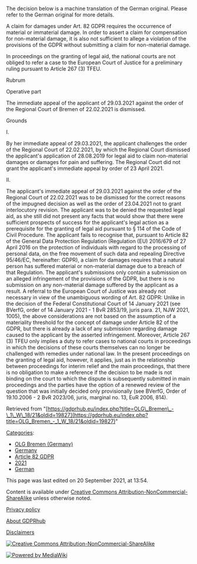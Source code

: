 The decision below is a machine translation of the German original. Please refer to the German original for more details.

A claim for damages under Art. 82 GDPR requires the occurrence of material or immaterial damage. In order to assert a claim for compensation for non-material damage, it is also not sufficient to allege a violation of the provisions of the GDPR without submitting a claim for non-material damage.

In proceedings on the granting of legal aid, the national courts are not obliged to refer a case to the European Court of Justice for a preliminary ruling pursuant to Article 267 (3) TFEU.

Rubrum

Operative part

The immediate appeal of the applicant of 29.03.2021 against the order of the Regional Court of Bremen of 22.02.2021 is dismissed.

Grounds

I.

By her immediate appeal of 29.03.2021, the applicant challenges the order of the Regional Court of 22.02.2021, by which the Regional Court dismissed the applicant's application of 28.08.2019 for legal aid to claim non-material damages or damages for pain and suffering. The Regional Court did not grant the applicant's immediate appeal by order of 23 April 2021.

II.

The applicant's immediate appeal of 29.03.2021 against the order of the Regional Court of 22.02.2021 was to be dismissed for the correct reasons of the impugned decision as well as the order of 23.04.2021 not to grant interlocutory revision. The applicant was to be denied the requested legal aid, as she still did not present any facts that would show that there were sufficient prospects of success for the applicant's legal action as a prerequisite for the granting of legal aid pursuant to § 114 of the Code of Civil Procedure. The applicant fails to recognise that, pursuant to Article 82 of the General Data Protection Regulation (Regulation (EU) 2016/679 of 27 April 2016 on the protection of individuals with regard to the processing of personal data, on the free movement of such data and repealing Directive 95/46/EC, hereinafter: GDPR), a claim for damages requires that a natural person has suffered material or non-material damage due to a breach of that Regulation. The applicant's submissions only contain a submission on an alleged infringement of the provisions of the GDPR, but there is no submission on any non-material damage suffered by the applicant as a result. A referral to the European Court of Justice was already not necessary in view of the unambiguous wording of Art. 82 GDPR: Unlike in the decision of the Federal Constitutional Court of 14 January 2021 (see BVerfG, order of 14 January 2021 - 1 BvR 2853/19, juris para. 21, NJW 2021, 1005), the above considerations are not based on the assumption of a materiality threshold for the concept of damage under Article 82 of the GDPR, but there is already a lack of any submission regarding damage caused to the applicant by the asserted infringement. Moreover, Article 267 (3) TFEU only implies a duty to refer cases to national courts in proceedings in which the decisions of these courts themselves can no longer be challenged with remedies under national law. In the present proceedings on the granting of legal aid, however, it applies, just as in the relationship between proceedings for interim relief and the main proceedings, that there is no obligation to make a reference if the decision to be made is not binding on the court to which the dispute is subsequently submitted in main proceedings and the parties have the option of a renewed review of the question that was initially decided only provisionally (see BVerfG, Order of 19.10.2006 - 2 BvR 2023/06, juris, marginal no. 13, EuR 2006, 814).

Retrieved from "[https://gdprhub.eu/index.php?title=OLG\_Bremen\_-\_1\_W\_18/21&oldid=19827](https://gdprhub.eu/index.php?title=OLG_Bremen_-_1_W_18/21&oldid=19827)"

[Categories](/index.php?title=Special:Categories "Special:Categories"):

*   [OLG Bremen (Germany)](/index.php?title=Category:OLG_Bremen_\(Germany\) "Category:OLG Bremen (Germany)")
*   [Germany](/index.php?title=Category:Germany "Category:Germany")
*   [Article 82 GDPR](/index.php?title=Category:Article_82_GDPR "Category:Article 82 GDPR")
*   [2021](/index.php?title=Category:2021 "Category:2021")
*   [German](/index.php?title=Category:German "Category:German")

This page was last edited on 20 September 2021, at 13:54.

Content is available under [Creative Commons Attribution-NonCommercial-ShareAlike](https://creativecommons.org/licenses/by-nc-sa/4.0/) unless otherwise noted.

[Privacy policy](/index.php?title=GDPRhub:Privacy_policy)

[About GDPRhub](/index.php?title=GDPRhub:About)

[Disclaimers](/index.php?title=GDPRhub:General_disclaimer)

[![Creative Commons Attribution-NonCommercial-ShareAlike](/resources/assets/licenses/cc-by-nc-sa.png)](https://creativecommons.org/licenses/by-nc-sa/4.0/)

[![Powered by MediaWiki](/resources/assets/poweredby_mediawiki_88x31.png)](https://www.mediawiki.org/)
